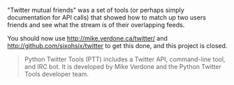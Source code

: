 "Twitter mutual friends" was a set of tools (or perhaps simply documentation for API calls) 
that showed how to match up two users friends and see what the stream is of their overlapping feeds.

You should now use http://mike.verdone.ca/twitter/ and http://github.com/sixohsix/twitter to get this done,
and this project is closed. 

> Python Twitter Tools (PTT) includes a Twitter API, command-line tool, and IRC bot. It is developed by Mike Verdone and the Python Twitter Tools developer team.

